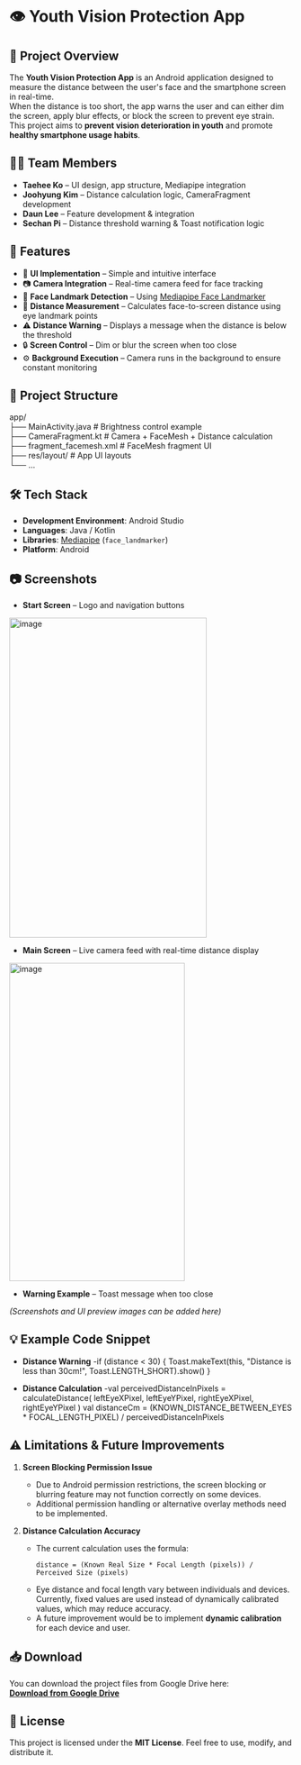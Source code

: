 # 👁️ Youth Vision Protection App

## 📌 Project Overview
The **Youth Vision Protection App** is an Android application designed to measure the distance between the user's face and the smartphone screen in real-time.  
When the distance is too short, the app warns the user and can either dim the screen, apply blur effects, or block the screen to prevent eye strain.  
This project aims to **prevent vision deterioration in youth** and promote **healthy smartphone usage habits**.

## 👨‍💻 Team Members
- **Taehee Ko** – UI design, app structure, Mediapipe integration
- **Joohyung Kim** – Distance calculation logic, CameraFragment development
- **Daun Lee** – Feature development & integration
- **Sechan Pi** – Distance threshold warning & Toast notification logic

## 🚀 Features
- 📱 **UI Implementation** – Simple and intuitive interface
- 📷 **Camera Integration** – Real-time camera feed for face tracking
- 🧠 **Face Landmark Detection** – Using [Mediapipe Face Landmarker](https://github.com/google-ai-edge/mediapipe-samples/tree/main/examples/face_landmarker/android)
- 📏 **Distance Measurement** – Calculates face-to-screen distance using eye landmark points
- ⚠️ **Distance Warning** – Displays a message when the distance is below the threshold
- 🔒 **Screen Control** – Dim or blur the screen when too close
- ⚙️ **Background Execution** – Camera runs in the background to ensure constant monitoring

## 📂 Project Structure
app/  
├── MainActivity.java # Brightness control example  
├── CameraFragment.kt # Camera + FaceMesh + Distance calculation  
├── fragment_facemesh.xml # FaceMesh fragment UI  
├── res/layout/ # App UI layouts  
└── ...  

## 🛠 Tech Stack
- **Development Environment**: Android Studio
- **Languages**: Java / Kotlin
- **Libraries**: [Mediapipe](https://developers.google.com/mediapipe) (`face_landmarker`)
- **Platform**: Android

## 📷 Screenshots
- **Start Screen** – Logo and navigation buttons
<img width="351" height="568" alt="image" src="https://github.com/user-attachments/assets/c1d5a5c9-fb3c-47f1-a2a2-6268e863b74c" />

- **Main Screen** – Live camera feed with real-time distance display 
<img width="312" height="565" alt="image" src="https://github.com/user-attachments/assets/65be2ee6-71d2-45d5-b27c-b0dc4be388fb" />  

- **Warning Example** – Toast message when too close

*(Screenshots and UI preview images can be added here)*

## 💡 Example Code Snippet
- **Distance Warning**
  -if (distance < 30) { 
    Toast.makeText(this, "Distance is less than 30cm!", Toast.LENGTH_SHORT).show()
}

- **Distance Calculation**
  -val perceivedDistanceInPixels = calculateDistance(
    leftEyeXPixel, leftEyeYPixel, rightEyeXPixel, rightEyeYPixel
)
val distanceCm = (KNOWN_DISTANCE_BETWEEN_EYES * FOCAL_LENGTH_PIXEL) / perceivedDistanceInPixels

## ⚠️ Limitations & Future Improvements

1. **Screen Blocking Permission Issue**  
   - Due to Android permission restrictions, the screen blocking or blurring feature may not function correctly on some devices.
   - Additional permission handling or alternative overlay methods need to be implemented.

2. **Distance Calculation Accuracy**  
   - The current calculation uses the formula:  
     ```
     distance = (Known Real Size * Focal Length (pixels)) / Perceived Size (pixels)
     ```
   - Eye distance and focal length vary between individuals and devices.  
     Currently, fixed values are used instead of dynamically calibrated values, which may reduce accuracy.
   - A future improvement would be to implement **dynamic calibration** for each device and user.

## 📥 Download
You can download the project files from Google Drive here:  
[**Download from Google Drive**](https://drive.google.com/file/d/1osUhmLJLFiP3pb6FG1mAGa0YYAYKqDc2/view?usp=sharing)

## 📜 License

This project is licensed under the **MIT License**. Feel free to use, modify, and distribute it.

